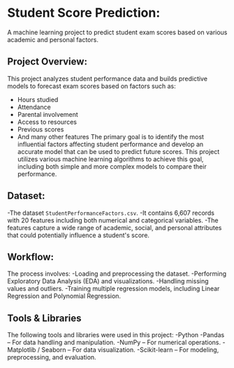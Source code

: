 # Student Score Prediction:
A machine learning project to predict student exam scores based on various academic and personal factors.

## Project Overview:
This project analyzes student performance data and builds predictive models to forecast exam scores based on factors such as:
- Hours studied
- Attendance
- Parental involvement
- Access to resources
- Previous scores
- And many other features
The primary goal is to identify the most influential factors affecting student performance and develop an accurate model that can be used to predict future scores. This project utilizes various machine learning algorithms to achieve this goal, including both simple and more complex models to compare their performance.

## Dataset:
-The dataset `StudentPerformanceFactors.csv`.
-It contains 6,607 records with 20 features including both numerical and categorical variables.
-The features capture a wide range of academic, social, and personal attributes that could potentially influence a student's score.

## Workflow:
The process involves:
-Loading and preprocessing the dataset.
-Performing Exploratory Data Analysis (EDA) and visualizations.
-Handling missing values and outliers.
-Training multiple regression models, including Linear Regression and Polynomial Regression.

## Tools & Libraries
The following tools and libraries were used in this project:
-Python
-Pandas – For data handling and manipulation.
-NumPy – For numerical operations.
-Matplotlib / Seaborn – For data visualization.
-Scikit-learn – For modeling, preprocessing, and evaluation.
